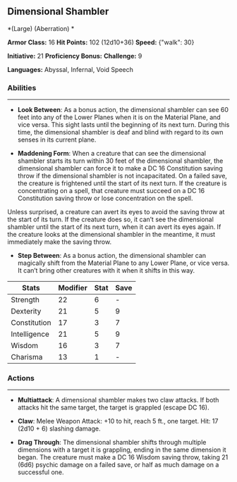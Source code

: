 ## Dimensional Shambler
*(Large) (Aberration) *

**Armor Class:** 16
**Hit Points:** 102 (12d10+36)
**Speed:** {"walk": 30}

**Initiative:** 21
**Proficiency Bonus:**
**Challenge:** 9

**Languages:** Abyssal, Infernal, Void Speech

### Abilities
 --- 
- **Look Between**: As a bonus action, the dimensional shambler can see 60 feet into any of the Lower Planes when it is on the Material Plane, and vice versa. This sight lasts until the beginning of its next turn. During this time, the dimensional shambler is deaf and blind with regard to its own senses in its current plane.

- **Maddening Form**: When a creature that can see the dimensional shambler starts its turn within 30 feet of the dimensional shambler, the dimensional shambler can force it to make a DC 16 Constitution saving throw if the dimensional shambler is not incapacitated. On a failed save, the creature is frightened until the start of its next turn. If the creature is concentrating on a spell, that creature must succeed on a DC 16 Constitution saving throw or lose concentration on the spell.

Unless surprised, a creature can avert its eyes to avoid the saving throw at the start of its turn. If the creature does so, it can’t see the dimensional shambler until the start of its next turn, when it can avert its eyes again. If the creature looks at the dimensional shambler in the meantime, it must immediately make the saving throw.

- **Step Between**: As a bonus action, the dimensional shambler can magically shift from the Material Plane to any Lower Plane, or vice versa. It can’t bring other creatures with it when it shifts in this way.



| Stats | Modifier | Stat | Save
| ---- | ---- | ---- | ---- |
| Strength | 22 | 6 | - |
| Dexterity | 21 | 5 | 9 |
| Constitution | 17 | 3 | 7 |
| Intelligence | 21 | 5 | 9 |
| Wisdom | 16 | 3 | 7 |
| Charisma | 13 | 1 | - |

### Actions
 --- 
- **Multiattack**: A dimensional shambler makes two claw attacks. If both attacks hit the same target, the target is grappled (escape DC 16).

- **Claw**: Melee Weapon Attack: +10 to hit, reach 5 ft., one target. Hit: 17 (2d10 + 6) slashing damage.

- **Drag Through**: The dimensional shambler shifts through multiple dimensions with a target it is grappling, ending in the same dimension it began. The creature must make a DC 16 Wisdom saving throw, taking 21 (6d6) psychic damage on a failed save, or half as much damage on a successful one.

